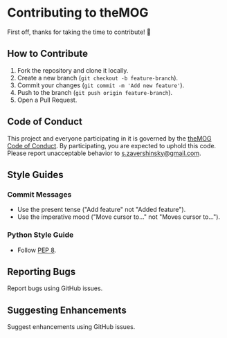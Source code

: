 # Contributing to theMOG

First off, thanks for taking the time to contribute! 🎉

## How to Contribute

1. Fork the repository and clone it locally.
2. Create a new branch (`git checkout -b feature-branch`).
3. Commit your changes (`git commit -m 'Add new feature'`).
4. Push to the branch (`git push origin feature-branch`).
5. Open a Pull Request.

## Code of Conduct

This project and everyone participating in it is governed by the [theMOG Code of Conduct](CODE_OF_CONDUCT.md). By participating, you are expected to uphold this code. Please report unacceptable behavior to [s.zavershinsky@gmail.com](mailto:s.zavershinsky@gmail.com).

## Style Guides

### Commit Messages

- Use the present tense ("Add feature" not "Added feature").
- Use the imperative mood ("Move cursor to..." not "Moves cursor to...").

### Python Style Guide

- Follow [PEP 8](https://www.python.org/dev/peps/pep-0008/).

## Reporting Bugs

Report bugs using GitHub issues.

## Suggesting Enhancements

Suggest enhancements using GitHub issues.